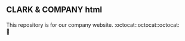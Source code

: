 ## CLARK & COMPANY html
This repository is for our company website.
:octocat::octocat::octocat:　　
:metal:
